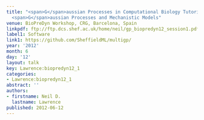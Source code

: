 ```yaml
---
title: "<span>G</span>aussian Processes in Computational Biology Tutorial: Multioutput
  <span>G</span>aussian Processes and Mechanistic Models"
venue: BioPreDyn Workshop, CRG, Barcelona, Spain
linkpdf: ftp://ftp.dcs.shef.ac.uk/home/neil/gp_biopredyn12_session1.pdf
label1: Software
link1: https://github.com/SheffieldML/multigp/
year: '2012'
month: 6
day: '12'
layout: talk
key: Lawrence:biopredyn12_1
categories:
- Lawrence:biopredyn12_1
abstract: ''
authors:
- firstname: Neil D.
  lastname: Lawrence
published: 2012-06-12
---
```

